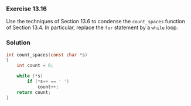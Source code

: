 ### Exercise 13.16

Use the techniques of Section 13.6 to condense the `count_spaces` function of
Section 13.4. In particular, replace the `for` statement by a `while` loop.

### Solution

```c
int count_spaces(const char *s)
{
    int count = 0;

    while (*s)
        if (*s++ == ' ')
            count++;
    return count;
}
```
